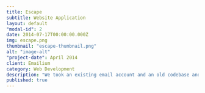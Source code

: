 ```yaml
---
title: Escape
subtitle: Website Application
layout: default
"modal-id": 2
date: 2014-07-17T00:00:00.000Z
img: escape.png
thumbnail: "escape-thumbnail.png"
alt: "image-alt"
"project-date": April 2014
client: Emailium
category: Web Development
description: "We took an existing email account and an old codebase and built the new and improved version of Emailium.  Emailium provides everything you need to improve your next email campaign, find html email design inspiration, track email marketing statistics by industry, and gain email intelligence on your competitors"
published: true
---
```


